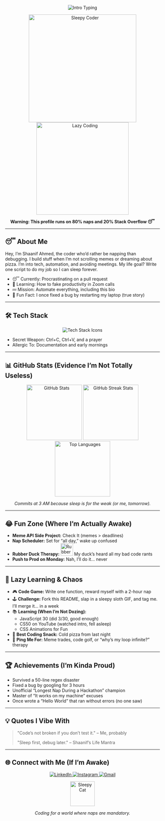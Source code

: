 <!-- Animated Typing Banner -->
<p align="center">
  <img src="https://readme-typing-svg.herokuapp.com?font=Comic+Sans+MS&size=28&pause=1000&color=FF6347&center=true&vCenter=true&width=600&lines=Yo+%F0%9F%98%8E+I'm+Shaanif+Ahmed;Code+when+I'm+not+snoozing;King+of+Copy-Paste;Welcome+to+my+lazy+domain" alt="Intro Typing" />
</p>

<!-- Fun Animated GIFs -->
<p align="center">
  <img src="https://media.giphy.com/media/8VrtCswXgN6EM/giphy.gif" width="350" alt="Sleepy Coder" />
  <img src="https://media.giphy.com/media/26xBI73gWquFlrGhy/giphy.gif" width="300" alt="Lazy Coding" />
</p>

<p align="center">
  <b>Warning: This profile runs on 80% naps and 20% Stack Overflow 😴</b>
</p>

---

## 😴 About Me
Hey, I’m Shaanif Ahmed, the coder who’d rather be napping than debugging. I build stuff when I’m not scrolling memes or dreaming about pizza. I’m into tech, automation, and avoiding meetings. My life goal? Write one script to do my job so I can sleep forever.

- 😴 Currently: Procrastinating on a pull request
- 🧠 Learning: How to fake productivity in Zoom calls
- 💤 Mission: Automate everything, including this bio
- 🤡 Fun Fact: I once fixed a bug by restarting my laptop (true story)

---

## 🛠️ Tech Stack
<p align="center">
  <img src="https://skillicons.dev/icons?i=python,django,java,c,html,css,js,git,linux,docker,php,mysql,github&theme=dark" alt="Tech Stack Icons" />
</p>

- Secret Weapon: Ctrl+C, Ctrl+V, and a prayer
- Allergic To: Documentation and early mornings
---

## 📊 GitHub Stats (Evidence I’m Not Totally Useless)
<p align="center">
  <img src="https://github-readme-stats.vercel.app/api?username=ShaanifFaqui&show_icons=true&theme=gruvbox&include_all_commits=true&count_private=true" height="180" alt="GitHub Stats" />
  <img src="https://streak-stats.demolab.com?user=ShaanifFaqui&theme=gruvbox&hide_border=true" height="180" alt="GitHub Streak Stats" />
  <img src="https://github-readme-stats.vercel.app/api/top-langs/?username=ShaanifFaqui&layout=donut&theme=gruvbox&hide_border=true&langs_count=6" height="180" alt="Top Languages" />
</p>

<p align="center"><i>Commits at 3 AM because sleep is for the weak (or me, tomorrow).</i></p>

---

## 😂 Fun Zone (Where I’m Actually Awake)
- **Meme API Side Project:** Check It (memes > deadlines)
- **Nap Scheduler:** Set for “all day,” wake up confused
- **Rubber Duck Therapy:** <img src="https://media.giphy.com/media/3o7aCUz8jF2h52y7Vm/giphy.gif" width="40" alt="Rubber Duck"> My duck’s heard all my bad code rants
- **Push to Prod on Monday:** Nah, I’ll do it… never

---

## 🛌 Lazy Learning & Chaos
- 🎮 **Code Game:** Write one function, reward myself with a 2-hour nap
- 🕹️ **Challenge:** Fork this README, slap in a sleepy sloth GIF, and tag me. I’ll merge it… in a week
- 📚 **Learning (When I’m Not Dozing):**
  - JavaScript 30 (did 3/30, good enough)
  - CS50 on YouTube (watched intro, fell asleep)
  - CSS Animations for Fun
- 🍕 **Best Coding Snack:** Cold pizza from last night
- 🏓 **Ping Me For:** Meme trades, code golf, or “why’s my loop infinite?” therapy

---

## 🏆 Achievements (I’m Kinda Proud)
- Survived a 50-line regex disaster
- Fixed a bug by googling for 3 hours
- Unofficial “Longest Nap During a Hackathon” champion
- Master of “It works on my machine” excuses
- Once wrote a “Hello World” that ran without errors (no one saw)

---

## 💡 Quotes I Vibe With
> "Code’s not broken if you don’t test it." – Me, probably
> 
> "Sleep first, debug later." – Shaanif’s Life Mantra

---

## 🌐 Connect with Me (If I’m Awake)
<p align="center">
  <a href="https://www.linkedin.com/in/shaanif-ahmed-765934233" target="_blank">
    <img src="https://img.shields.io/badge/-LinkedIn-FF6347?style=for-the-badge&logo=linkedin&logoColor=white" alt="LinkedIn" />
  </a>
  <a href="https://www.instagram.com/shanzz_ify" target="_blank">
    <img src="https://img.shields.io/badge/-Instagram-FF6347?style=for-the-badge&logo=instagram&logoColor=white" alt="Instagram" />
  </a>
  <a href="mailto:shaaniffakki@gmail.com">
    <img src="https://img.shields.io/badge/-Gmail-FF6347?style=for-the-badge&logo=gmail&logoColor=white" alt="Gmail" />
  </a>
</p>

<p align="center">
  <img src="https://media.giphy.com/media/3orieW7bS6f8kW6UPa/giphy.gif" height="80" alt="Sleepy Cat" />
</p>

<p align="center">
  <i>Coding for a world where naps are mandatory.</i>
</p>
